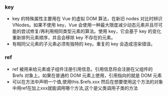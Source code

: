 ### key

+ key 的特殊属性主要用在 Vue 的虚拟 DOM 算法，在新旧 nodes 对比时辨识 VNodes。如果不使用 key，Vue 会使用一种最大限度减少动态元素并且尽可能的尝试修复/再利用相同类型元素的算法。使用 key，它会基于 key 的变化重新排列元素顺序，并且会移除 key 不存在的元素。
+ 有相同父元素的子元素必须有独特的 key。重复的 key 会造成渲染错误。

### ref

+ ref 被用来给元素或子组件注册引用信息。引用信息将会注册在父组件的 $refs 对象上。如果在普通的 DOM 元素上使用，引用指向的就是 DOM 元素
+ 可以在方法中声明一个值,使用this.$refs.xxx 然后在想要使用这个方法的对象中用ref在加上xxx就能调用哪个方法,这个是父类调用子类的方法
